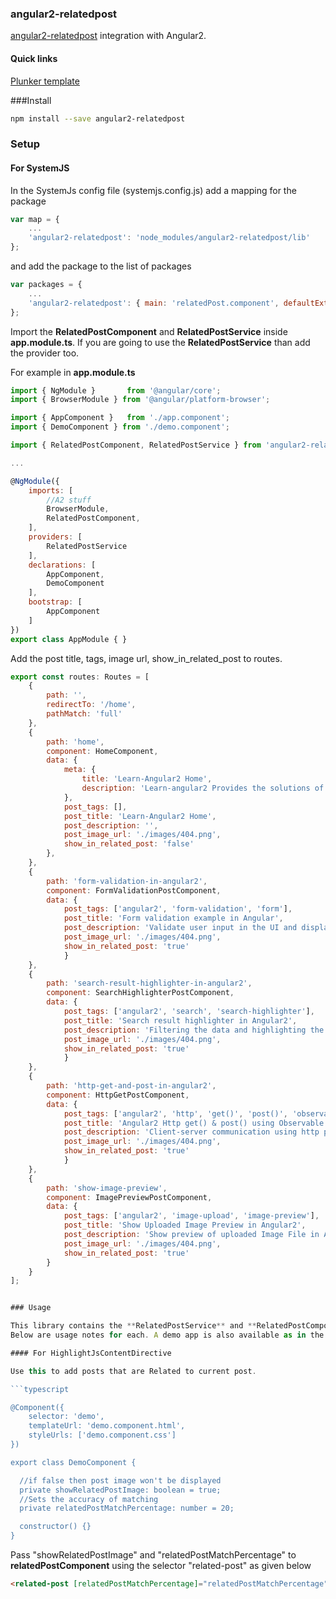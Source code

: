 ### angular2-relatedpost

[angular2-relatedpost](https://learn-angular2.com) integration with Angular2.

#### Quick links

[Plunker template](http://embed.plnkr.co/EdxsaT/)

###Install

```bash
npm install --save angular2-relatedpost
```

### Setup

#### For SystemJS

In the SystemJs config file (systemjs.config.js) add a mapping for the package

```javascript
var map = {
    ...
    'angular2-relatedpost': 'node_modules/angular2-relatedpost/lib'
};
```

and add the package to the list of packages

```javascript
var packages = {
    ...
    'angular2-relatedpost': { main: 'relatedPost.component', defaultExtension: 'js'}
};
```

Import the **RelatedPostComponent** and **RelatedPostService** inside **app.module.ts**. If you are going to use the **RelatedPostService** than add the provider too.

For example in **app.module.ts**

```javascript
import { NgModule }       from '@angular/core';
import { BrowserModule } from '@angular/platform-browser';

import { AppComponent }   from './app.component';
import { DemoComponent } from './demo.component';

import { RelatedPostComponent, RelatedPostService } from 'angular2-relatedpost';

...

@NgModule({
    imports: [
        //A2 stuff
        BrowserModule,
        RelatedPostComponent,
    ],
    providers: [
        RelatedPostService
    ],
    declarations: [
        AppComponent,
        DemoComponent
    ],
    bootstrap: [
        AppComponent
    ]
})
export class AppModule { }
```
Add the post title, tags, image url, show_in_related_post to routes.

```javascript
export const routes: Routes = [
	{
		path: '',
		redirectTo: '/home',
		pathMatch: 'full'
	},
	{
		path: 'home',
		component: HomeComponent,
		data: {
			meta: {
				title: 'Learn-Angular2 Home',
				description: 'Learn-angular2 Provides the solutions of many problems that we face during the development of angular2 applications. Here I will tell you about angular2 services, loggers, components and many more...'
			},
			post_tags: [],
			post_title: 'Learn-Angular2 Home',
			post_description: '',
			post_image_url: './images/404.png',
			show_in_related_post: 'false'
		},
	},
	{
		path: 'form-validation-in-angular2',
		component: FormValidationPostComponent,
		data: {
			post_tags: ['angular2', 'form-validation', 'form'],
			post_title: 'Form validation example in Angular',
			post_description: 'Validate user input in the UI and display useful validation messages.',
			post_image_url: './images/404.png',
			show_in_related_post: 'true'
    		}
	},
	{
		path: 'search-result-highlighter-in-angular2',
		component: SearchHighlighterPostComponent,
		data: {
			post_tags: ['angular2', 'search', 'search-highlighter'],
			post_title: 'Search result highlighter in Angular2',
			post_description: 'Filtering the data and highlighting the filtered/searched results using Pipe in angular',
			post_image_url: './images/404.png',
			show_in_related_post: 'true'
    		}
	},
	{
		path: 'http-get-and-post-in-angular2',
		component: HttpGetPostComponent,
		data: {
			post_tags: ['angular2', 'http', 'get()', 'post()', 'observable', 'promise', 'client-server-communication'],
			post_title: 'Angular2 Http get() & post() using Observable and Promise',
			post_description: 'Client-server communication using http protocol in Angular.',
			post_image_url: './images/404.png',
			show_in_related_post: 'true'
    		}
	},
	{
		path: 'show-image-preview',
		component: ImagePreviewPostComponent,
		data: {
			post_tags: ['angular2', 'image-upload', 'image-preview'],
			post_title: 'Show Uploaded Image Preview in Angular2',
			post_description: 'Show preview of uploaded Image File in Angular2',
			post_image_url: './images/404.png',
			show_in_related_post: 'true'
		}
	}
];


### Usage

This library contains the **RelatedPostService** and **RelatedPostComponent**.
Below are usage notes for each. A demo app is also available as in the [repo](https://github.com/Useful-Software-Solutions-Ltd/angular2-highlight-js/tree/master/demo).

#### For HighlightJsContentDirective

Use this to add posts that are Related to current post.

```typescript

@Component({
    selector: 'demo',
    templateUrl: 'demo.component.html',
    styleUrls: ['demo.component.css']
})

export class DemoComponent {

  //if false then post image won't be displayed
  private showRelatedPostImage: boolean = true;
  //Sets the accuracy of matching
  private relatedPostMatchPercentage: number = 20;

  constructor() {}
}

```

Pass "showRelatedPostImage" and "relatedPostMatchPercentage" to **relatedPostComponent** using the selector "related-post" as given below

```html
<related-post [relatedPostMatchPercentage]="relatedPostMatchPercentage" [showRelatedPostImage]="showRelatedPostImage"></related-post>
```
